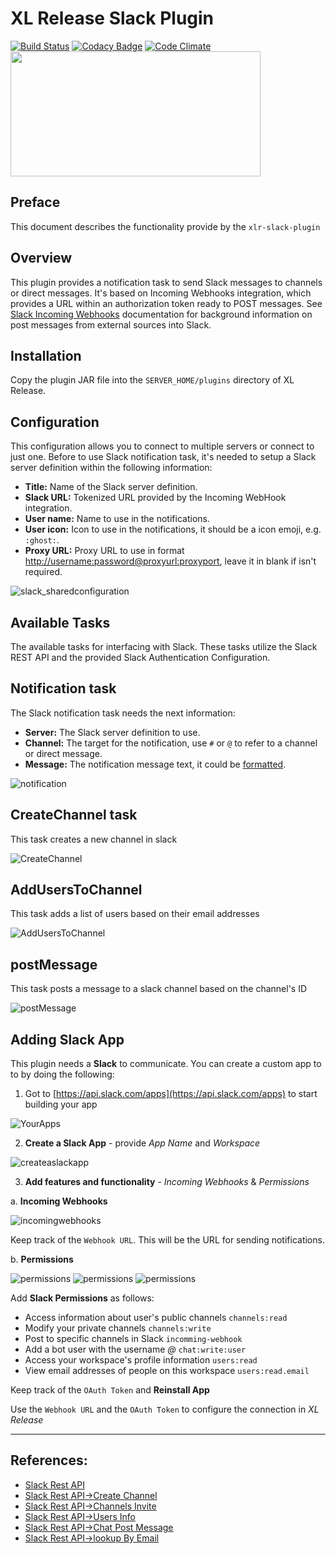 # XL Release Slack Plugin

[![Build Status](https://travis-ci.org/xebialabs-community/xlr-slack-plugin.svg?branch=master)](https://travis-ci.org/xebialabs-community/xlr-slack-plugin)
[![Codacy Badge](https://api.codacy.com/project/badge/Grade/80e1ff4ab8a1482c8b2ab93e6d469d07)](https://www.codacy.com/app/gsajwan/xlr-slack-plugin?utm_source=github.com&amp;utm_medium=referral&amp;utm_content=xebialabs-community/xlr-slack-plugin&amp;utm_campaign=Badge_Grade)
[![Code Climate](https://codeclimate.com/github/xebialabs-community/xlr-slack-plugin/badges/gpa.svg)](https://codeclimate.com/github/xebialabs-community/xlr-slack-plugin)
<img src="https://cdn1.tnwcdn.com/wp-content/blogs.dir/1/files/2014/10/Slack.png" width="400" height="200"/>


## Preface
This document describes the functionality provide by the `xlr-slack-plugin`

## Overview
This plugin provides a notification task to send Slack messages to channels or direct messages.
It's based on Incoming Webhooks integration, which provides a URL within an authorization token ready to POST messages.
See [Slack Incoming Webhooks](https://api.slack.com/incoming-webhooks) documentation for background information on post messages from external sources into Slack.

## Installation
Copy the plugin JAR file into the `SERVER_HOME/plugins` directory of XL Release.

## Configuration
This configuration allows you to connect to multiple servers or connect to just one.
Before to use Slack notification task, it's needed to setup a Slack server definition within the following information:

- **Title:** Name of the Slack server definition.
- **Slack URL:** Tokenized URL provided by the Incoming WebHook integration.
- **User name:** Name to use in the notifications.
- **User icon:** Icon to use in the notifications, it should be a icon emoji, e.g. `:ghost:`.
- **Proxy URL:** Proxy URL to use in format <http://username:password@proxyurl:proxyport>, leave it in blank if isn't required.

![slack_sharedconfiguration](images/slack_sharedconfiguration.png)

## Available Tasks
The available tasks for interfacing with Slack. These tasks utilize the Slack REST API and the provided Slack Authentication Configuration.

## Notification task
The Slack notification task needs the next information:

- **Server:** The Slack server definition to use.
- **Channel:** The target for the notification, use `#` or `@` to refer to a channel or direct message.
- **Message:** The notification message text, it could be [formatted](https://api.slack.com/docs/formatting).

![notification](images/notification.png)

## CreateChannel task
This task creates a new channel in slack

![CreateChannel](images/CreateChannel.png)

## AddUsersToChannel
This task adds a list of users based on their email addresses

![AddUsersToChannel](images/AddUsersToChannel.png)

## postMessage
This task posts a message to a slack channel based on the channel's ID

![postMessage](images/postMessage.png)

## Adding Slack App
This plugin needs a **Slack** to communicate.  You can create a custom app to to by doing the following:

1. Got to [https://api.slack.com/apps](https://api.slack.com/apps) to start building your app

  ![YourApps](images/yourapps.png)

2. **Create a Slack App** - provide *App Name* and *Workspace*

  ![createaslackapp](images/createaslackapp.png)

3. **Add features and functionality** - *Incoming Webhooks* & *Permissions*

  a. **Incoming Webhooks**

  ![incomingwebhooks](images/incomingwebhooks.png)

  Keep track of the `Webhook URL`.  This will be the URL for sending notifications.

  b. **Permissions**

  ![permissions](images/permissions1.png)
  ![permissions](images/permissions2.png)
  ![permissions](images/permissions3.png)

  Add **Slack Permissions** as follows:
  - Access information about user's public channels `channels:read`
  - Modify your private channels `channels:write`
  - Post to specific channels in Slack `incomming-webhook`
  - Add a bot user with the username *@<botname>* `chat:write:user`
  - Access your workspace's profile information `users:read`
  - View email addresses of people on this workspace `users:read.email`

  Keep track of the `OAuth Token` and **Reinstall App**

  Use the `Webhook URL` and the `OAuth Token` to configure the connection in *XL Release*

  
---
## References:
* [Slack Rest API](https://api.slack.com/web)
* [Slack Rest API->Create Channel](https://api.slack.com/methods/channels.create)
* [Slack Rest API->Channels Invite](https://api.slack.com/methods/channels.invite)
* [Slack Rest API->Users Info](https://api.slack.com/methods/users.info)
* [Slack Rest API->Chat Post Message](https://api.slack.com/methods/chat.postMessage)
* [Slack Rest API->lookup By Email](https://api.slack.com/methods/users.lookupByEmail)
